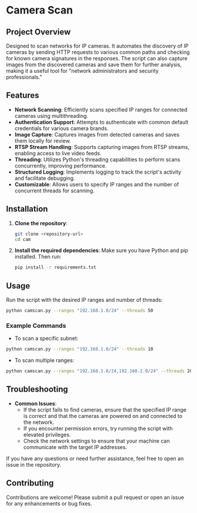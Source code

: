 # Camera Scan

## Project Overview
Designed to scan networks for IP cameras. It automates the discovery of IP cameras by sending HTTP requests to various common paths and checking for known camera signatures in the responses. The script can also capture images from the discovered cameras and save them for further analysis, making it a useful tool for "network administrators and security professionals." 

## Features
- **Network Scanning**: Efficiently scans specified IP ranges for connected cameras using multithreading.
- **Authentication Support**: Attempts to authenticate with common default credentials for various camera brands.
- **Image Capture**: Captures images from detected cameras and saves them locally for review.
- **RTSP Stream Handling**: Supports capturing images from RTSP streams, enabling access to live video feeds.
- **Threading**: Utilizes Python's threading capabilities to perform scans concurrently, improving performance.
- **Structured Logging**: Implements logging to track the script's activity and facilitate debugging.
- **Customizable**: Allows users to specify IP ranges and the number of concurrent threads for scanning.

## Installation
1. **Clone the repository**:
   ```bash
   git clone <repository-url>
   cd cam
   ```
2. **Install the required dependencies**:
   Make sure you have Python and pip installed. Then run:
   ```bash
   pip install -r requirements.txt
   ```

## Usage
Run the script with the desired IP ranges and number of threads:
```bash
python camscan.py --ranges "192.168.1.0/24" --threads 50
```

### Example Commands
- To scan a specific subnet:
```bash
python camscan.py --ranges "192.168.1.0/24" --threads 10
```
- To scan multiple ranges:
```bash
python camscan.py --ranges "192.168.1.0/24,192.168.2.0/24" --threads 20
```

## Troubleshooting
- **Common Issues**:
  - If the script fails to find cameras, ensure that the specified IP range is correct and that the cameras are powered on and connected to the network.
  - If you encounter permission errors, try running the script with elevated privileges.
  - Check the network settings to ensure that your machine can communicate with the target IP addresses.

If you have any questions or need further assistance, feel free to open an issue in the repository.

## Contributing
Contributions are welcome! Please submit a pull request or open an issue for any enhancements or bug fixes.
